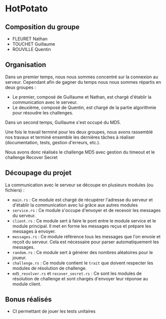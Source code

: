 # HotPotato

## Composition du groupe

- FLEURET Nathan
- TOUCHET Guillaume
- ROUVILLE Quentin

## Organisation

Dans un premier temps, nous nous sommes concentré sur la connexion au serveur.
Cependant afin de gagner du temps nous nous sommes répartis en deux groupes :
- Le premier, composé de Guillaume et Nathan, est chargé d'établir la communication avec le serveur.
- Le deuxième, composé de Quentin, est chargé de la partie algorithmie pour résoudre les challenges.

Dans un second temps, Guillaume s'est occupé du MD5.

Une fois le travail terminé pour les deux groupes, nous avons rassemblé nos travaux et terminé ensemble les dernières tâches à réaliser (documentation, tests, gestion d'erreurs, etc.).

Nous avons donc réalisés le challenge MD5 avec gestion du timeout et le challenge Recover Secret

## Découpage du projet

La communication avec le serveur se découpe en plusieurs modules (ou fichiers) :
- `main.rs` : Ce module est chargé de récupérer l'adresse du serveur et d'établir la communication avec lui grâce aux autres modules
- `service.rs` : Ce module s'occupe d'envoyer et de recevoir les messages du serveur.
- `client.rs` : Ce module sert à faire le pont entre le module service et le module principal. Il met en forme les messages reçus et prépare les messages à envoyer.
- `messages.rs` : Ce module référence tous les messages que l'on envoie et reçoit du serveur. Cela est nécessaire pour parser automatiquement les messages.
- `random.rs` : Ce module sert à générer des nombres aléatoires pour le joueur.
- `challenge.rs` : Ce module contient le `trait` que doivent respecter les modules de résolution de challenge.
- `md5_resolver.rs` et `recover_secret.rs` : Ce sont les modules de résolution de challenge et sont chargés d'envoyer leur réponse au module client.

## Bonus réalisés
- CI permettant de jouer les tests unitaires

